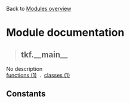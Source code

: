 Back to [Modules overview](https://github.com/pyrustic/tkf/blob/master/docs/modules/README.md)
  
# Module documentation
>## tkf.\_\_main\_\_
No description
<br>
[functions (1)](https://github.com/pyrustic/tkf/blob/master/docs/modules/content/tkf.__main__/functions.md) &nbsp;.&nbsp; [classes (1)](https://github.com/pyrustic/tkf/blob/master/docs/modules/content/tkf.__main__/classes.md)


## Constants
```python

```

